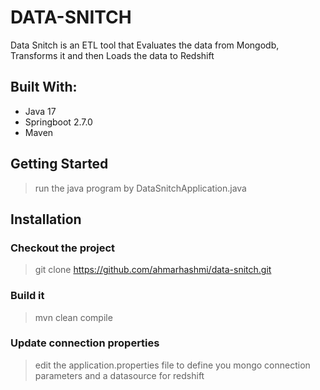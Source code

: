 # DATA-SNITCH

Data Snitch is an ETL tool that Evaluates the data from Mongodb, Transforms it and then Loads the data to Redshift

## Built With:
* Java 17
* Springboot 2.7.0
* Maven

## Getting Started
>run the java program by DataSnitchApplication.java
 
## Installation
### Checkout the project
> git clone https://github.com/ahmarhashmi/data-snitch.git
### Build it
> mvn clean compile
### Update connection properties
>edit the application.properties file to define you mongo connection parameters and a datasource for redshift
